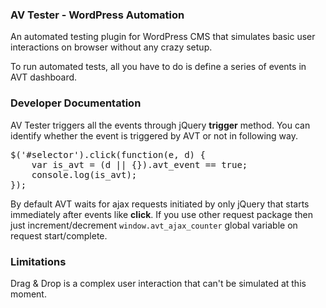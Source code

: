 ### AV Tester - WordPress Automation
An automated testing plugin for WordPress CMS that simulates basic user interactions on browser without any crazy setup.

To run automated tests, all you have to do is define a series of events in AVT dashboard.

### Developer Documentation
AV Tester triggers all the events through jQuery **trigger** method. You can identify whether the event is triggered by AVT or not in following way. 
<pre>
$('#selector').click(function(e, d) {
    var is_avt = (d || {}).avt_event == true;
    console.log(is_avt);
});
</pre>
By default AVT waits for ajax requests initiated by only jQuery that starts immediately after events like **click**.
If you use other request package then just increment/decrement <code>window.avt_ajax_counter</code> global variable on request start/complete.

### Limitations
Drag & Drop is a complex user interaction that can't be simulated at this moment. 